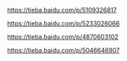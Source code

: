 
https://tieba.baidu.com/p/5109326817

https://tieba.baidu.com/p/5233026066

https://tieba.baidu.com/p/4870603102

https://tieba.baidu.com/p/5046646907
